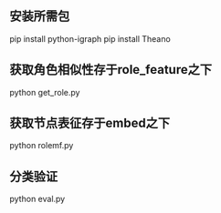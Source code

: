 ## 安装所需包
pip install python-igraph
pip install Theano
## 获取角色相似性存于role_feature之下
python get_role.py
## 获取节点表征存于embed之下
python rolemf.py
## 分类验证
python eval.py